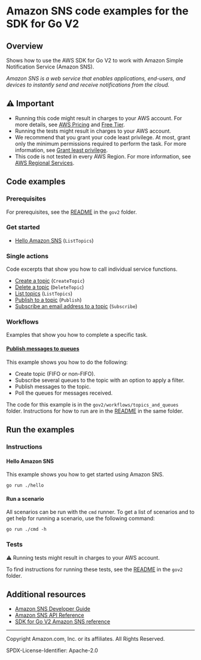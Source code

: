 # Amazon SNS code examples for the SDK for Go V2

## Overview

Shows how to use the AWS SDK for Go V2 to work with Amazon Simple Notification Service (Amazon SNS).

<!--custom.overview.start-->
<!--custom.overview.end-->

_Amazon SNS is a web service that enables applications, end-users, and devices to instantly send and receive notifications from the cloud._

## ⚠ Important

* Running this code might result in charges to your AWS account. For more details, see [AWS Pricing](https://aws.amazon.com/pricing/) and [Free Tier](https://aws.amazon.com/free/).
* Running the tests might result in charges to your AWS account.
* We recommend that you grant your code least privilege. At most, grant only the minimum permissions required to perform the task. For more information, see [Grant least privilege](https://docs.aws.amazon.com/IAM/latest/UserGuide/best-practices.html#grant-least-privilege).
* This code is not tested in every AWS Region. For more information, see [AWS Regional Services](https://aws.amazon.com/about-aws/global-infrastructure/regional-product-services).

<!--custom.important.start-->
<!--custom.important.end-->

## Code examples

### Prerequisites

For prerequisites, see the [README](../README.md#Prerequisites) in the `gov2` folder.


<!--custom.prerequisites.start-->
<!--custom.prerequisites.end-->

### Get started

- [Hello Amazon SNS](hello/hello.go#L4) (`ListTopics`)


### Single actions

Code excerpts that show you how to call individual service functions.

- [Create a topic](../workflows/topics_and_queues/actions/sns_actions.go#L27) (`CreateTopic`)
- [Delete a topic](../workflows/topics_and_queues/actions/sns_actions.go#L56) (`DeleteTopic`)
- [List topics](hello/hello.go#L4) (`ListTopics`)
- [Publish to a topic](../workflows/topics_and_queues/actions/sns_actions.go#L105) (`Publish`)
- [Subscribe an email address to a topic](../workflows/topics_and_queues/actions/sns_actions.go#L70) (`Subscribe`)


<!--custom.examples.start-->
### Workflows

Examples that show you how to complete a specific task.

#### [Publish messages to queues](../workflows/topics_and_queues/workflows/scenario_topics_and_queues.go)

This example shows you how to do the following:

- Create topic (FIFO or non-FIFO).
- Subscribe several queues to the topic with an option to apply a filter.
- Publish messages to the topic.
- Poll the queues for messages received.

The code for this example is in the `gov2/workflows/topics_and_queues` folder.
Instructions for how to run are in the [README](../workflows/topics_and_queues/README.md) in the same folder.
<!--custom.examples.end-->

## Run the examples

### Instructions


<!--custom.instructions.start-->
<!--custom.instructions.end-->

#### Hello Amazon SNS

This example shows you how to get started using Amazon SNS.

```
go run ./hello
```

#### Run a scenario

All scenarios can be run with the `cmd` runner. To get a list of scenarios
and to get help for running a scenario, use the following command:

```
go run ./cmd -h
```

### Tests

⚠ Running tests might result in charges to your AWS account.


To find instructions for running these tests, see the [README](../README.md#Tests)
in the `gov2` folder.



<!--custom.tests.start-->
<!--custom.tests.end-->

## Additional resources

- [Amazon SNS Developer Guide](https://docs.aws.amazon.com/sns/latest/dg/welcome.html)
- [Amazon SNS API Reference](https://docs.aws.amazon.com/sns/latest/api/welcome.html)
- [SDK for Go V2 Amazon SNS reference](https://pkg.go.dev/github.com/aws/aws-sdk-go-v2/service/sns)

<!--custom.resources.start-->
<!--custom.resources.end-->

---

Copyright Amazon.com, Inc. or its affiliates. All Rights Reserved.

SPDX-License-Identifier: Apache-2.0